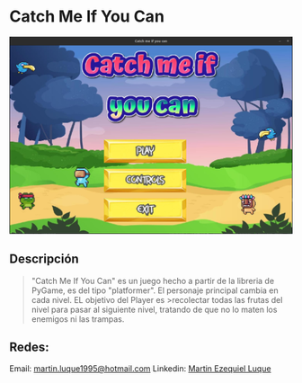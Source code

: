 #  Catch Me If You Can 


![Pantalla Principal](src/Recursos/Image/Portada.png)



## Descripción 

>"Catch Me If You Can" es un juego hecho a partir de la libreria de PyGame, es del tipo "platformer". El personaje principal cambia en cada nivel. EL objetivo del Player es >recolectar todas las frutas del nivel para pasar al siguiente nivel, tratando de que no lo maten los enemigos ni las trampas.


## Redes:

Email: martin.luque1995@hotmail.com
Linkedin: [Martin Ezequiel Luque]([URL_del_perfil_de_LinkedIn](https://www.linkedin.com/in/martineluque/)https://www.linkedin.com/in/martineluque/)

